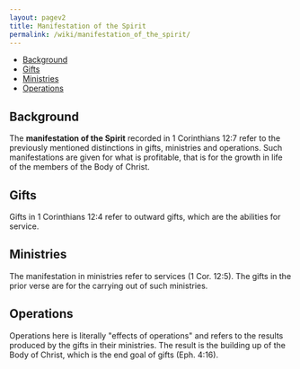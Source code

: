 ```yaml
---
layout: pagev2
title: Manifestation of the Spirit
permalink: /wiki/manifestation_of_the_spirit/
---
```

- [Background](#background)
- [Gifts](#gifts)
- [Ministries](#ministries)
- [Operations](#operations)

## Background

The **manifestation of the Spirit** recorded in 1 Corinthians 12:7 refer to the previously mentioned distinctions in gifts, ministries and operations. Such manifestations are given for what is profitable, that is for the growth in life of the members of the Body of Christ.

## Gifts

Gifts in 1 Corinthians 12:4 refer to outward gifts, which are the abilities for service.

## Ministries

The manifestation in ministries refer to services (1 Cor. 12:5). The gifts in the prior verse are for the carrying out of such ministries. 

## Operations

Operations here is literally "effects of operations" and refers to the results produced by the gifts in their ministries. The result is the building up of the Body of Christ, which is the end goal of gifts (Eph. 4:16). 